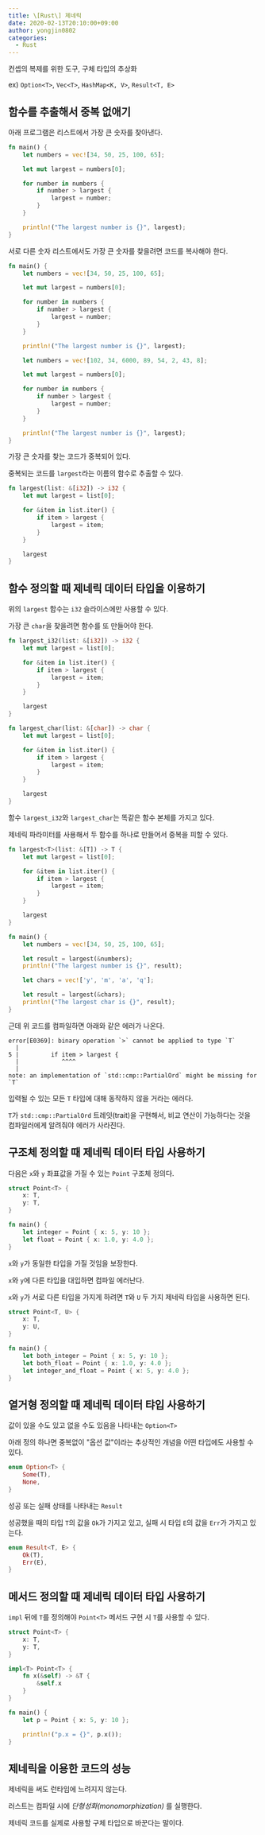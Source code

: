 ```yaml
---
title: \[Rust\] 제네릭
date: 2020-02-13T20:10:00+09:00
author: yongjin0802
categories:
  - Rust
---
```


컨셉의 복제를 위한 도구, 구체 타입의 추상화

ex) `Option<T>`, `Vec<T>`, `HashMap<K, V>`, `Result<T, E>`

## 함수를 추출해서 중복 없애기

아래 프로그램은 리스트에서 가장 큰 숫자를 찾아낸다.

```rust
fn main() {
    let numbers = vec![34, 50, 25, 100, 65];

    let mut largest = numbers[0];

    for number in numbers {
        if number > largest {
            largest = number;
        }
    }

    println!("The largest number is {}", largest);
}
```

서로 다른 숫자 리스트에서도 가장 큰 숫자를 찾을려면 코드를 복사해야 한다.

```rust
fn main() {
    let numbers = vec![34, 50, 25, 100, 65];

    let mut largest = numbers[0];

    for number in numbers {
        if number > largest {
            largest = number;
        }
    }

    println!("The largest number is {}", largest);

    let numbers = vec![102, 34, 6000, 89, 54, 2, 43, 8];

    let mut largest = numbers[0];

    for number in numbers {
        if number > largest {
            largest = number;
        }
    }

    println!("The largest number is {}", largest);
}
```

가장 큰 숫자를 찾는 코드가 중복되어 있다.

중복되는 코드를 `largest`라는 이름의 함수로 추출할 수 있다.

```rust
fn largest(list: &[i32]) -> i32 {
    let mut largest = list[0];

    for &item in list.iter() {
        if item > largest {
            largest = item;
        }
    }

    largest
}
```

## 함수 정의할 때 제네릭 데이터 타입을 이용하기

위의 `largest` 함수는 `i32` 슬라이스에만 사용할 수 있다.

가장 큰 `char`을 찾을려면 함수를 또 만들어야 한다.

```rust
fn largest_i32(list: &[i32]) -> i32 {
    let mut largest = list[0];

    for &item in list.iter() {
        if item > largest {
            largest = item;
        }
    }

    largest
}

fn largest_char(list: &[char]) -> char {
    let mut largest = list[0];

    for &item in list.iter() {
        if item > largest {
            largest = item;
        }
    }

    largest
}
```

함수 `largest_i32`와 `largest_char`는 똑같은 함수 본체를 가지고 있다.

제네릭 파라미터를 사용해서 두 함수를 하나로 만들어서 중복을 피할 수 있다.

```rust
fn largest<T>(list: &[T]) -> T {
    let mut largest = list[0];

    for &item in list.iter() {
        if item > largest {
            largest = item;
        }
    }

    largest
}

fn main() {
    let numbers = vec![34, 50, 25, 100, 65];

    let result = largest(&numbers);
    println!("The largest number is {}", result);

    let chars = vec!['y', 'm', 'a', 'q'];

    let result = largest(&chars);
    println!("The largest char is {}", result);
}
```

근데 위 코드를 컴파일하면 아래와 같은 에러가 나온다.

```
error[E0369]: binary operation `>` cannot be applied to type `T`
  |
5 |         if item > largest {
  |            ^^^^
  |
note: an implementation of `std::cmp::PartialOrd` might be missing for `T`
```

입력될 수 있는 모든 `T` 타입에 대해 동작하지 않을 거라는 에러다.

`T`가 `std::cmp::PartialOrd` 트레잇(trait)을 구현해서, 비교 연산이 가능하다는 것을 컴파일러에게 알려줘야 에러가 사라진다.

## 구조체 정의할 때 제네릭 데이터 타입 사용하기

다음은 `x`와 `y` 좌표값을 가질 수 있는 `Point` 구조체 정의다.

```rust
struct Point<T> {
    x: T,
    y: T,
}

fn main() {
    let integer = Point { x: 5, y: 10 };
    let float = Point { x: 1.0, y: 4.0 };
}
```

`x`와 `y`가 동일한 타입을 가질 것임을 보장한다.

`x`와 `y`에 다른 타입을 대입하면 컴파일 에러난다.

`x`와 `y`가 서로 다른 타입을 가지게 하려면 `T`와 `U` 두 가지 제네릭 타입을 사용하면 된다.

```rust
struct Point<T, U> {
    x: T,
    y: U,
}

fn main() {
    let both_integer = Point { x: 5, y: 10 };
    let both_float = Point { x: 1.0, y: 4.0 };
    let integer_and_float = Point { x: 5, y: 4.0 };
}
```

## 열거형 정의할 때 제네릭 데이터 탸입 사용하기

값이 있을 수도 있고 없을 수도 있음을 나타내는 `Option<T>`

아래 정의 하나면 중복없이 "옵션 값"이라는 추상적인 개념을 어떤 타입에도 사용할 수 있다.

```rust
enum Option<T> {
    Some(T),
    None,
}
```

성공 또는 실패 상태를 나타내는 `Result`

성공했을 때의 타입 `T`의 값을 `Ok`가 가지고 있고, 실패 시 타입 `E`의 값을 `Err`가 가지고 있는다.

```rust
enum Result<T, E> {
    Ok(T),
    Err(E),
}
```

## 메서드 정의할 때 제네릭 데이터 타입 사용하기

`impl` 뒤에 `T`를 정의해야 `Point<T>` 메서드 구현 시 `T`를 사용할 수 있다.

```rust
struct Point<T> {
    x: T,
    y: T,
}

impl<T> Point<T> {
    fn x(&self) -> &T {
        &self.x
    }
}

fn main() {
    let p = Point { x: 5, y: 10 };

    println!("p.x = {}", p.x());
}
```

## 제네릭을 이용한 코드의 성능

제네릭을 써도 런타임에 느려지지 않는다.

러스트는 컴파일 시에 _단형성화(monomorphization)_ 를 실행한다.

제네릭 코드를 실제로 사용할 구체 타입으로 바꾼다는 말이다.
